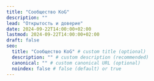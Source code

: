 ```yaml
---
title: "Сообщество KoG"
description: ""
lead: "Открытость и доверие"
date: 2024-09-22T14:00:00+02:00
lastmod: 2024-09-22T14:00:00+02:00
draft: false
seo:
  title: "Сообщество KoG" # custom title (optional)
  description: "" # custom description (recommended)
  canonical: "" # custom canonical URL (optional)
  noindex: false # false (default) or true
---
```

